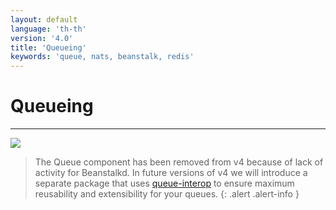 ```yaml
---
layout: default
language: 'th-th'
version: '4.0'
title: 'Queueing'
keywords: 'queue, nats, beanstalk, redis'
---
```


# Queueing

* * *

![](/assets/images/document-status-stable-success.svg)

> The Queue component has been removed from v4 because of lack of activity for Beanstalkd. In future versions of v4 we will introduce a separate package that uses [queue-interop](https://github.com/queue-interop) to ensure maximum reusability and extensibility for your queues.
{: .alert .alert-info }